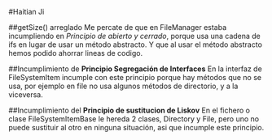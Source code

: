#Haitian Ji

##getSize() arreglado
Me percate de que en FileManager estaba incumpliendo en *Principio de abierto y cerrado*, porque usa una cadena de ifs en lugar de usar un método abstracto.
Y que al usar el método abstracto hemos podido ahorrar lineas de codigo.

##Incumplimiento de **Principio Segregación de Interfaces**
En la interfaz de FileSystemItem incumple con este principio porque hay métodos que no se usa, por ejemplo en file no usa algunos métodos de directorio, y a la viceversa.

##Incumplimiento del **Principio de sustitucion de Liskov**
En el fichero o clase FileSystemItemBase le hereda 2 clases, Directory y File, pero uno no puede sustituir al otro en ninguna situación, asi que incumple este principio.